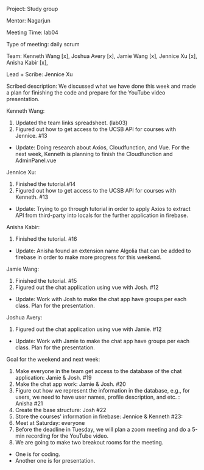 Project: Study group

Mentor: Nagarjun

Meeting Time: lab04

Type of meeting: daily scrum

Team: Kenneth Wang [x], Joshua Avery [x], Jamie Wang [x], Jennice Xu [x], Anisha Kabir [x],

Lead + Scribe: Jennice Xu

Scribed description: We discussed what we have done this week and made a plan for finishing the code and prepare for the YouTube video presentation. 

Kenneth Wang: 
1. Updated the team links spreadsheet. (lab03)
2. Figured out how to get access to the UCSB API for courses with Jennice. #13
* Update: Doing research about Axios, Cloudfunction, and Vue. For the next week, Kenneth is planning to finish the Cloudfunction and AdminPanel.vue

Jennice Xu:
1. Finished the tutorial.#14
2. Figured out how to get access to the UCSB API for courses with Kenneth. #13
* Update: Trying to go through tutorial in order to apply Axios to extract API from third-party into locals for the further application in firebase.

Anisha Kabir:
1. Finished the tutorial. #16
* Update: Anisha found an extension name Algolia that can be added to firebase in order to make more progress for this weekend.

Jamie Wang:
1. Finished the tutorial. #15
2. Figured out the chat application using vue with Josh. #12
* Update: Work with Josh to make the chat app have groups per each class. Plan for the presentation.

Joshua Avery:
1. Figured out the chat application using vue with Jamie. #12
* Update: Work with Jamie to make the chat app have groups per each class. Plan for the presentation.

Goal for the weekend and next week:
1. Make everyone in the team get access to the database of the chat application: Jamie & Josh. #19
2. Make the chat app work: Jamie & Josh. #20
3. Figure out how we represent the information in the database, e.g., for users, we need to have user names, profile description, and etc. : Anisha #21
4. Create the base structure: Josh #22
5. Store the courses' information in firebase: Jennice & Kenneth #23: 
6. Meet at Saturday: everyone
7. Before the deadline in Tuesday, we will plan a zoom meeting and do a 5-min recording for the YouTube video. 
8. We are going to make two breakout rooms for the meeting. 
* One is for coding.
* Another one is for presentation.